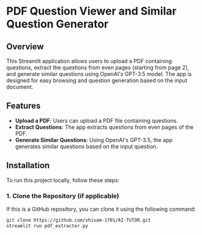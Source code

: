 # PDF Question Viewer and Similar Question Generator

## Overview
This Streamlit application allows users to upload a PDF containing questions, extract the questions from even pages (starting from page 2), and generate similar questions using OpenAI's GPT-3.5 model. The app is designed for easy browsing and question generation based on the input document.

## Features
- **Upload a PDF**: Users can upload a PDF file containing questions.
- **Extract Questions**: The app extracts questions from even pages of the PDF.
- **Generate Similar Questions**: Using OpenAI's GPT-3.5, the app generates similar questions based on the input question.

## Installation

To run this project locally, follow these steps:

### 1. Clone the Repository (if applicable)
If this is a GitHub repository, you can clone it using the following command:
```bash
git clone https://github.com/shivam-1701/AI-TUTOR.git
streamlit run pdf_extractor.py